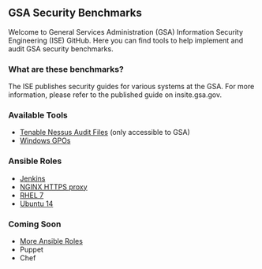 ## GSA Security Benchmarks

Welcome to General Services Administration (GSA) Information Security Engineering (ISE) GitHub. Here you can find tools to help implement and audit GSA security benchmarks.

### What are these benchmarks?

The ISE publishes security guides for various systems at the GSA. For more information, please refer to the published guide on insite.gsa.gov.  

### Available Tools

* [Tenable Nessus Audit Files](https://drive.google.com/drive/folders/0BwLUd26GHbxiT1hMVUtRTGNKZjg) (only accessible to GSA)
* [Windows GPOs](https://github.com/GSA/ISE-Security-Benchmark-GPOs)

### Ansible Roles

* [Jenkins](https://github.com/GSA/jenkins-deploy)
* [NGINX HTTPS proxy](https://github.com/GSA/ansible-https-proxy)
* [RHEL 7](https://github.com/GSA/ansible-os-rhel-7)
* [Ubuntu 14](https://github.com/GSA/ansible-os-ubuntu-14)

### Coming Soon
- [More Ansible Roles](https://github.com/GSA/ISE-Security-Benchmarks/issues/5)
- Puppet
- Chef
